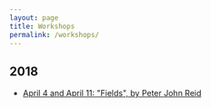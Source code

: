 ```yaml
---
layout: page
title: Workshops
permalink: /workshops/
---
```

<h2>2018</h2>
<ul>
<li><a href="/workshops/2018-04-01-fields/">April 4 and April 11: "Fields", by Peter John Reid</a></li>
</ul>
